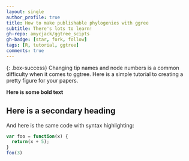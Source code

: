 ```yaml
---
layout: single
author_profile: true
title: How to make publishable phylogenies with ggree
subtitle: There's lots to learn!
gh-repo: amycjack/ggtree_scipts
gh-badge: [star, fork, follow]
tags: [R, tutorial, ggtree]
comments: true
---
```


{: .box-success}
Changing tip names and node numbers is a common difficulty when it comes to ggtree. Here is a simple tutorial to creating a pretty figure for your papers.

**Here is some bold text**

## Here is a secondary heading


And here is the same code with syntax highlighting:

```javascript
var foo = function(x) {
  return(x + 5);
}
foo(3)
```
